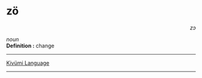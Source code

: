 
# zö

<div align="right"><i>zɔ</i></div>

*noun*  
**Definition :** change  

---

[Kivümi Language](../README.md)

---
